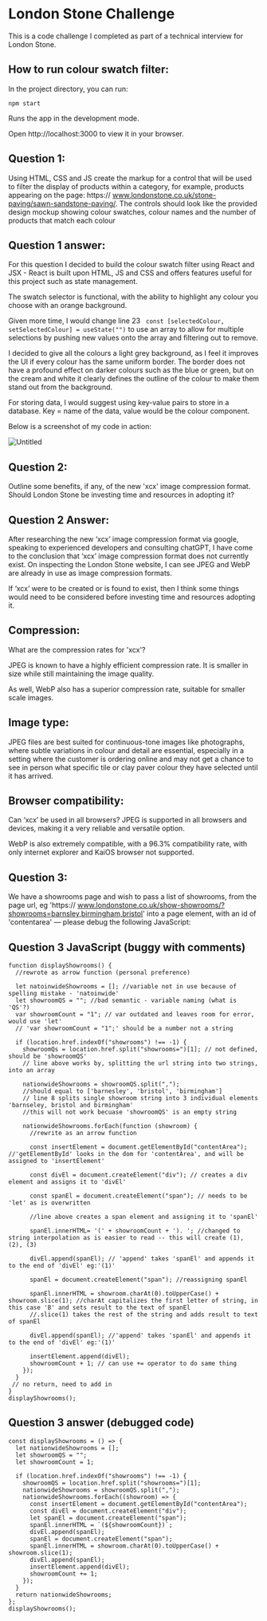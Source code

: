 
# London Stone Challenge

This is a code challenge I completed as part of a technical interview for London Stone. 

## How to run colour swatch filter:

In the project directory, you can run:
```
npm start
```
Runs the app in the development mode.

Open http://localhost:3000 to view it in your browser.
## Question 1:
Using HTML, CSS and JS create the markup for a control that will be used to filter the display of  products within a category, for example, products appearing on the page: https:// www.londonstone.co.uk/stone-paving/sawn-sandstone-paving/. 
The controls should look like the provided design mockup showing colour swatches, colour  names and the number of products that match each colour


## Question 1 answer:
For this question I decided to build the colour swatch filter using React and JSX - React is built upon HTML, JS and CSS and offers features useful for this project such as state management.

The swatch selector is functional, with the ability to highlight any colour you choose with an orange background.

Given more time, I would change line 23 ```
const [selectedColour, setSelectedColour] = useState("")``` to use an array to allow for multiple selections by pushing new values onto the array and filtering out to remove.

I decided to give all the colours a light grey background, as I feel it improves the UI if every colour has the same uniform border.
The border does not have a profound effect on darker colours such as the blue or green, but on the cream and white it clearly defines the outline of the colour to make them stand out from the background.
 
For storing data, I would suggest using key-value pairs to store in a database. Key = name of the data, value would be the colour component. 

Below is a screenshot of my code in action:

![Untitled](https://github.com/Kevasc/london-stone-challenge/assets/108089289/f35905ea-2e2a-479d-96ba-0c3d809d0422)


## Question 2:
Outline some benefits, if any, of the new 'xcx' image compression format. Should London Stone  be investing time and resources in adopting it? 
## Question 2 Answer:
After researching the new ‘xcx’ image compression format via google, speaking to experienced developers and consulting chatGPT, I have come to the conclusion that ‘xcx’ image compression format does not currently exist.
On inspecting the London Stone website, I can see JPEG and WebP are already in use as image compression formats.

If ‘xcx’ were to be created or is found to exist, then I think some things would need to be considered before investing time and resources adopting it.
## Compression:
What are the compression rates for 'xcx'?
 
JPEG is known to have a highly efficient compression rate. It is smaller in size while still maintaining the image quality.

As well, WebP also has a superior compression rate, suitable for smaller scale images. 

## Image type:
JPEG files are best suited for continuous-tone images like photographs, where subtle variations in colour and detail are essential, especially in a setting where the customer is ordering online and may not get a chance to see in person what specific tile or clay paver colour they have selected until it has arrived. 
## Browser compatibility:
Can ‘xcx’ be used in all browsers? JPEG is supported in all browsers and devices, making it a very reliable and versatile option. 

WebP is also extremely compatible, with a 96.3% compatibility rate, with only internet explorer and KaiOS browser not supported.
## Question 3:
We have a showrooms page and wish to pass a list of showrooms, from the page url, eg 'https:// www.londonstone.co.uk/show-showrooms/?showrooms=barnsley,birmingham,bristol' into a page  element, with an id of 'contentarea' — please debug the following JavaScript:


## Question 3 JavaScript (buggy with comments)

```
function displayShowrooms() {
  //rewrote as arrow function (personal preference)

  let natoinwideShowrooms = []; //variable not in use because of spelling mistake - 'natoinwide'
  let showroomQS = ""; //bad semantic - variable naming (what is 'QS'?)
  var showroomCount = "1"; // var outdated and leaves room for error, would use 'let'
  // 'var showroomCount = "1";' should be a number not a string

  if (location.href.indexOf("showrooms") !== -1) {
    showroomQs = location.href.split("showrooms=")[1]; // not defined, should be 'showroomQS'
    // line above works by, splitting the url string into two strings, into an array

    nationwideShowrooms = showroomQS.split(",");
    //should equal to ['barnesley', 'bristol', 'birmingham']
    // line 8 splits single showroom string into 3 individual elements 'barnseley, bristol and birmingham'
    //this will not work becuase 'showroomQS' is an empty string

    nationwideShowrooms.forEach(function (showroom) {
      //rewrite as an arrow function

      const insertElement = document.getElementById("contentArea"); //'getElementById' looks in the dom for 'contentArea', and will be assigned to 'insertElement'

      const divEl = document.createElement("div"); // creates a div element and assigns it to 'divEl'

      const spanEl = document.createElement("span"); // needs to be 'let' as is overwritten 

      //line above creates a span element and assigning it to 'spanEl' 

      spanEl.innerHTML= '(' + showroomCount + '). '; //changed to string interpolation as is easier to read -- this will create (1), (2), (3)

      divEl.append(spanEl); // 'append' takes 'spanEl' and appends it to the end of 'divEl' eg:'(1)'

      spanEl = document.createElement("span"); //reassigning spanEl

      spanEl.innerHTML = showroom.charAt(0).toUpperCase() + showroom.slice(1); //charAt capitalizes the first letter of string, in this case 'B' and sets result to the text of spanEl
      //.slice(1) takes the rest of the string and adds result to text of spanEl

      divEl.append(spanEl); //'append' takes 'spanEl' and appends it to the end of 'divEl' eg:'(1)'

      insertElement.append(divEl);
      showroomCount + 1; // can use += operator to do same thing
    });
  }
 // no return, need to add in 
}
displayShowrooms();
```
## Question 3 answer (debugged code)

```
const displayShowrooms = () => {
  let nationwideShowrooms = [];
  let showroomQS = "";
  let showroomCount = 1;

  if (location.href.indexOf("showrooms") !== -1) {
    showroomQS = location.href.split("showrooms=")[1];
    nationwideShowrooms = showroomQS.split(",");
    nationwideShowrooms.forEach((showroom) => {
      const insertElement = document.getElementById("contentArea");
      const divEl = document.createElement("div");
      let spanEl = document.createElement("span");
      spanEl.innerHTML = `(${showroomCount})`;
      divEl.append(spanEl);
      spanEl = document.createElement("span");
      spanEl.innerHTML = showroom.charAt(0).toUpperCase() + showroom.slice(1);
      divEl.append(spanEl);
      insertElement.append(divEl);
      showroomCount += 1;
    });
  }
  return nationwideShowrooms;
};
displayShowrooms();
```

